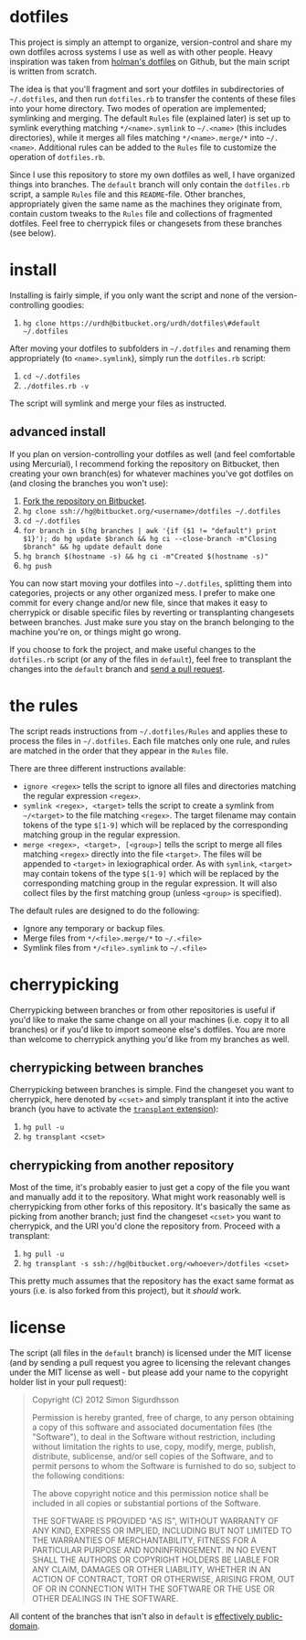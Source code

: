 dotfiles
========
This project is simply an attempt to organize, version-control and share my own dotfiles across systems I use as well as with other people.
Heavy inspiration was taken from [holman's dotfiles](https://github.com/holman/dotfiles) on Github, but the main script is written from scratch.

The idea is that you'll fragment and sort your dotfiles in subdirectories of `~/.dotfiles`, and then run `dotfiles.rb` to transfer the contents of these files into your home directory.
Two modes of operation are implemented; symlinking and merging.
The default `Rules` file (explained later) is set up to symlink everything matching `*/<name>.symlink` to `~/.<name>` (this includes directories), while it merges all files matching `*/<name>.merge/*` into `~/.<name>`.
Additional rules can be added to the `Rules` file to customize the operation of `dotfiles.rb`.

Since I use this repository to store my own dotfiles as well, I have organized things into branches.
The `default` branch will only contain the `dotfiles.rb` script, a sample `Rules` file and this `README`-file. Other branches, appropriately given the same name as the machines they originate from, contain custom tweaks to the `Rules` file and collections of fragmented dotfiles. Feel free to cherrypick files or changesets from these branches (see below).

install
=======
Installing is fairly simple, if you only want the script and none of the version-controlling goodies:

1. `hg clone https://urdh@bitbucket.org/urdh/dotfiles\#default ~/.dotfiles`

After moving your dotfiles to subfolders in `~/.dotfiles` and renaming them appropriately (to `<name>.symlink`), simply run the `dotfiles.rb` script:

1. `cd ~/.dotfiles`
2. `./dotfiles.rb -v`

The script will symlink and merge your files as instructed.

advanced install
----------------
If you plan on version-controlling your dotfiles as well (and feel comfortable using Mercurial), I recommend forking the repository on Bitbucket, then creating your own branch(es) for whatever machines you've got dotfiles on (and closing the branches you won't use):

1. [Fork the repository on Bitbucket](https://confluence.atlassian.com/display/BITBUCKET/Forking+a+bitbucket+Repository).
2. `hg clone ssh://hg@bitbucket.org/<username>/dotfiles ~/.dotfiles`
3. `cd ~/.dotfiles`
4. `for branch in $(hg branches | awk '{if ($1 != "default") print $1}'); do
  hg update $branch && hg ci --close-branch -m"Closing $branch" && hg update default
done`
5. `hg branch $(hostname -s) && hg ci -m"Created $(hostname -s)"`
6. `hg push`

You can now start moving your dotfiles into `~/.dotfiles`, splitting them into categories, projects or any other organized mess.
I prefer to make one commit for every change and/or new file, since that makes it easy to cherrypick or disable specific files by reverting or transplanting changesets between branches.
Just make sure you stay on the branch belonging to the machine you're on, or things might go wrong.

If you choose to fork the project, and make useful changes to the `dotfiles.rb` script (or any of the files in `default`), feel free to transplant the changes into the `default` branch and [send a pull request](https://confluence.atlassian.com/display/BITBUCKET/_Fork+Pull+Request).

the rules
=========
The script reads instructions from `~/.dotfiles/Rules` and applies these to process the files in `~/.dotfiles`.
Each file matches only one rule, and rules are matched in the order that they appear in the `Rules` file.

There are three different instructions available:

* `ignore <regex>` tells the script to ignore all files and directories matching the regular expression `<regex>`.
* `symlink <regex>, <target>` tells the script to create a symlink from `~/<target>` to the file matching `<regex>`. The target filename may contain tokens of the type `$[1-9]` which will be replaced by the corresponding matching group in the regular expression.
* `merge <regex>, <target>, [<group>]` tells the script to merge all files matching `<regex>` directly into the file `<target>`. The files will be appended to `<target>` in lexiographical order. As with `symlink`, `<target>` may contain tokens of the type `$[1-9]` which will be replaced by the corresponding matching group in the regular expression. It will also collect files by the first matching group (unless `<group>` is specified).

The default rules are designed to do the following:

* Ignore any temporary or backup files.
* Merge files from `*/<file>.merge/*` to `~/.<file>`
* Symlink files from `*/<file>.symlink` to `~/.<file>`

cherrypicking
=============
Cherrypicking between branches or from other repositories is useful if you'd like to make the same change on all your machines (i.e. copy it to all branches) or if you'd like to import someone else's dotfiles.
You are more than welcome to cherrypick anything you'd like from my branches as well.

cherrypicking between branches
------------------------------
Cherrypicking between branches is simple.
Find the changeset you want to cherrypick, here denoted by `<cset>` and simply transplant it into the active branch (you have to activate the [`transplant` extension](http://mercurial.selenic.com/wiki/TransplantExtension)):

1. `hg pull -u`
2. `hg transplant <cset>`

cherrypicking from another repository
-------------------------------------
Most of the time, it's probably easier to just get a copy of the file you want and manually add it to the repository.
What might work reasonably well is cherrypicking from other forks of this repository.
It's basically the same as picking from another branch; just find the changeset `<cset>` you want to cherrypick, and the URI you'd clone the repository from.
Proceed with a transplant:

1. `hg pull -u`
2. `hg transplant -s ssh://hg@bitbucket.org/<whoever>/dotfiles <cset>`

This pretty much assumes that the repository has the exact same format as yours (i.e. is also forked from this project), but it *should* work.

license
=======
The script (all files in the `default` branch) is licensed under the MIT license (and by sending a pull request you agree to licensing the relevant changes under the MIT license as well - but please add your name to the copyright holder list in your pull request):

> Copyright (C) 2012 Simon Sigurdhsson
>
> Permission is hereby granted, free of charge, to any person obtaining a copy of this software and associated documentation files (the "Software"), to deal in the Software without restriction, including without limitation the rights to use, copy, modify, merge, publish, distribute, sublicense, and/or sell copies of the Software, and to permit persons to whom the Software is furnished to do so, subject to the following conditions:
>
> The above copyright notice and this permission notice shall be included in all copies or substantial portions of the Software.
>
> THE SOFTWARE IS PROVIDED "AS IS", WITHOUT WARRANTY OF ANY KIND, EXPRESS OR IMPLIED, INCLUDING BUT NOT LIMITED TO THE WARRANTIES OF MERCHANTABILITY, FITNESS FOR A PARTICULAR PURPOSE AND NONINFRINGEMENT. IN NO EVENT SHALL THE AUTHORS OR COPYRIGHT HOLDERS BE LIABLE FOR ANY CLAIM, DAMAGES OR OTHER LIABILITY, WHETHER IN AN ACTION OF CONTRACT, TORT OR OTHERWISE, ARISING FROM, OUT OF OR IN CONNECTION WITH THE SOFTWARE OR THE USE OR OTHER DEALINGS IN THE SOFTWARE.

All content of the branches that isn't also in `default` is [effectively public-domain](http://creativecommons.org/publicdomain/zero/1.0/).
